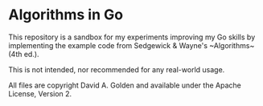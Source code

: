 # Algorithms in Go

This repository is a sandbox for my experiments improving my Go skills by
implementing the example code from Sedgewick & Wayne's ~Algorithms~ (4th
ed.).

This is not intended, nor recommended for any real-world usage.

All files are copyright David A. Golden and available under the Apache
License, Version 2.
